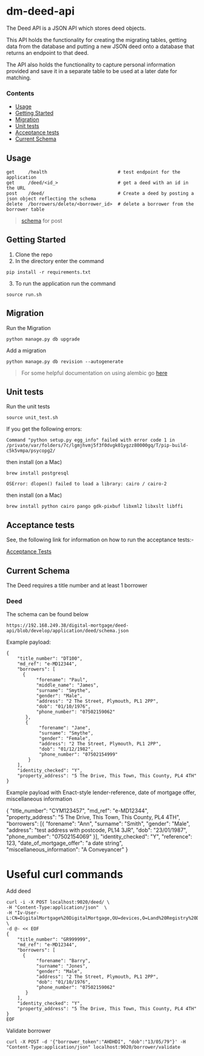 # dm-deed-api

The Deed API is a JSON API which stores deed objects.

This API holds the functionality for creating the migrating tables, getting data
from the database and putting a new JSON deed onto a database that returns an endpoint to that deed.

The API also holds the functionality to capture personal information provided and save it in a
separate table to be used at a later date for matching.

### Contents

- [Usage](#usage)
- [Getting Started](#getting-started)
- [Migration](#migration)
- [Unit tests](#unit-tests)
- [Acceptance tests](#acceptance-tests)
- [Current Schema](#current-schema)

## Usage
```
get     /health                          # test endpoint for the application
get     /deed/<id_>                      # get a deed with an id in the URL
post    /deed/                           # Create a deed by posting a json object reflecting the schema
delete  /borrowers/delete/<borrower_id>  # delete a borrower from the borrower table

```
> [schema](#current-schema) for post

## Getting Started
1. Clone the repo
2. In the directory enter the command
```
pip install -r requirements.txt
```
3. To run the application run the command
```
source run.sh
```

## Migration

Run the Migration
```
python manage.py db upgrade
```

Add a migration

```
python manage.py db revision --autogenerate
```

> For some helpful documentation on using alembic go [here](alembic.md)

## Unit tests

Run the unit tests

```
source unit_test.sh
```
If you get the following errors:
```
Command "python setup.py egg_info" failed with error code 1 in /private/var/folders/7c/lgmjhvmj5f3f0dvgk01ygzz80000gq/T/pip-build-c5k5vmpa/psycopg2/
```
then install (on a Mac)
```
brew install postgresql
```

```
OSError: dlopen() failed to load a library: cairo / cairo-2
```
then install (on a Mac)
```
brew install python cairo pango gdk-pixbuf libxml2 libxslt libffi
```

## Acceptance tests

See, the following link for information on how to run the acceptance tests:-

[Acceptance Tests](https://192.168.249.38/digital-mortgage/acceptance-tests)

## Current Schema

The Deed requires a title number and at least 1 borrower

### Deed
The schema can be found below
```
https://192.168.249.38/digital-mortgage/deed-api/blob/develop/application/deed/schema.json
```
Example payload:
```
{
    "title_number": "DT100",
    "md_ref": "e-MD12344",
    "borrowers": [
      {
           "forename": "Paul",
           "middle_name": "James",
           "surname": "Smythe",
           "gender": "Male",
           "address": "2 The Street, Plymouth, PL1 2PP",
           "dob": "01/10/1976",
           "phone_number": "07502159062"
       },
       {
            "forename": "Jane",
            "surname": "Smythe",
            "gender": "Female",
            "address": "2 The Street, Plymouth, PL1 2PP",
            "dob": "01/12/1982",
            "phone_number": "07502154999"
        }
    ],
    "identity_checked": "Y",
    "property_address": "5 The Drive, This Town, This County, PL4 4TH"
}
```

Example payload with Enact-style lender-reference, date of mortgage offer, miscellaneous information

{
	"title_number": "CYM123457",
	"md_ref": "e-MD12344",
	"property_address": "5 The Drive, This Town, This County, PL4 4TH",
	"borrowers": [{
		"forename": "Ann",
		"surname": "Smith",
		"gender": "Male",
		"address": "test address with postcode, PL14 3JR",
		"dob": "23/01/1987",
		"phone_number": "07502154069"
	}],
	"identity_checked": "Y",
	"reference": 123,
	"date_of_mortgage_offer": "a date string",
	"miscellaneous_information": "A Conveyancer"
}


# Useful curl commands

Add deed

```
curl -i -X POST localhost:9020/deed/ \
-H "Content-Type:application/json"  \
-H "Iv-User-L:CN=DigitalMortgage%20DigitalMortgage,OU=devices,O=Land%20Registry%20Devices,O=1359.2.1,C=gb"  \
-d @- << EOF
{
    "title_number": "GR999999",
    "md_ref": "e-MD12344",
    "borrowers": [
      {
           "forename": "Barry",
           "surname": "Jones",
           "gender": "Male",
           "address": "2 The Street, Plymouth, PL1 2PP",
           "dob": "01/10/1976",
           "phone_number": "07502159062"
       }
    ],
    "identity_checked": "Y",
    "property_address": "5 The Drive, This Town, This County, PL4 4TH"
}
EOF
```

Validate borrower

```
curl -X POST -d '{"borrower_token":"AHDHDI", "dob":"13/05/79"}' -H "Content-Type:application/json" localhost:9020/borrower/validate
```
